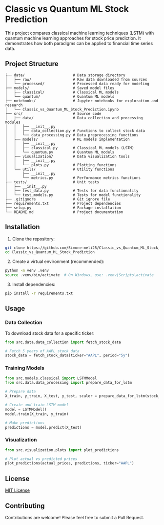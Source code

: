 # Classic vs Quantum ML Stock Prediction

This project compares classical machine learning techniques (LSTM) with quantum machine learning approaches for stock price prediction. It demonstrates how both paradigms can be applied to financial time series data.

## Project Structure

```
├── data/                      # Data storage directory
│   ├── raw/                   # Raw data downloaded from sources
│   └── processed/             # Processed data ready for modeling
├── models/                    # Saved model files
│   ├── classical/             # Classical ML models
│   └── quantum/               # Quantum ML models
├── notebooks/                 # Jupyter notebooks for exploration and research
│   └── Classic_vs_Quantum_ML_Stock_Prediction.ipynb
├── src/                       # Source code
│   ├── data/                  # Data collection and processing modules
│   │   ├── __init__.py
│   │   ├── data_collection.py # Functions to collect stock data
│   │   └── data_processing.py # Data preprocessing functions
│   ├── models/                # ML models implementation
│   │   ├── __init__.py
│   │   ├── classical.py       # Classical ML models (LSTM)
│   │   └── quantum.py         # Quantum ML models
│   ├── visualization/         # Data visualization tools
│   │   ├── __init__.py
│   │   └── plots.py           # Plotting functions
│   └── utils/                 # Utility functions
│       ├── __init__.py
│       └── metrics.py         # Performance metrics functions
├── tests/                     # Unit tests
│   ├── __init__.py
│   ├── test_data.py           # Tests for data functionality
│   └── test_models.py         # Tests for model functionality
├── .gitignore                 # Git ignore file
├── requirements.txt           # Project dependencies
├── setup.py                   # Package installation
└── README.md                  # Project documentation
```

## Installation

1. Clone the repository:
```bash
git clone https://github.com/Simone-meli25/Classic_vs_Quantum_ML_Stock_Prediction.git
cd Classic_vs_Quantum_ML_Stock_Prediction
```

2. Create a virtual environment (recommended):
```bash
python -m venv .venv
source .venv/bin/activate  # On Windows, use: .venv\Scripts\activate
```

3. Install dependencies:
```bash
pip install -r requirements.txt
```

## Usage

### Data Collection
To download stock data for a specific ticker:
```python
from src.data.data_collection import fetch_stock_data

# Fetch 5 years of AAPL stock data
stock_data = fetch_stock_data(ticker="AAPL", period="5y")
```

### Training Models
```python
from src.models.classical import LSTMModel
from src.data.data_processing import prepare_data_for_lstm

# Prepare data
X_train, y_train, X_test, y_test, scaler = prepare_data_for_lstm(stock_data)

# Create and train LSTM model
model = LSTMModel()
model.train(X_train, y_train)

# Make predictions
predictions = model.predict(X_test)
```

### Visualization
```python
from src.visualization.plots import plot_predictions

# Plot actual vs predicted prices
plot_predictions(actual_prices, predictions, ticker="AAPL")
```

## License
[MIT License](LICENSE)

## Contributing
Contributions are welcome! Please feel free to submit a Pull Request.
